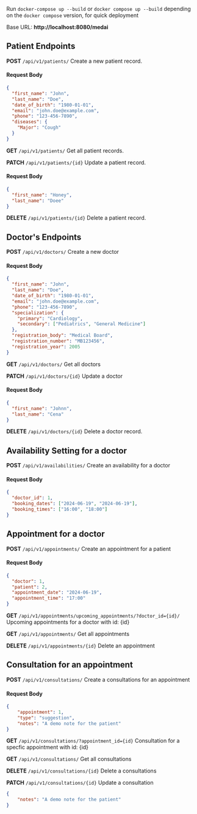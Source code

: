 Run `docker-compose up --build` or `docker compose up --build` depending on the `docker compose` version, for quick deployment

Base URL: **http://localhost:8080/medai**

## Patient Endpoints

**POST** `/api/v1/patients/`
Create a new patient record.

#### Request Body

```json
{
  "first_name": "John",
  "last_name": "Doe",
  "date_of_birth": "1980-01-01",
  "email": "john.doe@example.com",
  "phone": "123-456-7890",
  "diseases": {
    "Major": "Cough"
  }
}
```

**GET** `/api/v1/patients/`
Get all patient records.

**PATCH** `/api/v1/patients/{id}`
Update a patient record.

#### Request Body

```json
{
  "first_name": "Honey",
  "last_name": "Doee"
}
```

**DELETE** `/api/v1/patients/{id}`
Delete a patient record.

## Doctor's Endpoints

**POST** `/api/v1/doctors/`
Create a new doctor

#### Request Body

```json
{
  "first_name": "John",
  "last_name": "Doe",
  "date_of_birth": "1980-01-01",
  "email": "john.doe@example.com",
  "phone": "123-456-7890",
  "specialization": {
    "primary": "Cardiology",
    "secondary": ["Pediatrics", "General Medicine"]
  },
  "registration_body": "Medical Board",
  "registration_number": "MB123456",
  "registration_year": 2005
}
```

**GET** `/api/v1/doctors/`
Get all doctors

**PATCH** `/api/v1/doctors/{id}`
Update a doctor

#### Request Body

```json
{
  "first_name": "Johnn",
  "last_name": "Cena"
}
```

**DELETE** `/api/v1/doctors/{id}`
Delete a doctor record.

## Availability Setting for a doctor

**POST** `/api/v1/availabilities/`
Create an availability for a doctor

#### Request Body

```json
{
  "doctor_id": 1,
  "booking_dates": ["2024-06-19", "2024-06-19"],
  "booking_times": ["16:00", "18:00"]
}
```

## Appointment for a doctor

**POST** `/api/v1/appointments/`
Create an appointment for a patient

#### Request Body

```json
{
  "doctor": 1,
  "patient": 2,
  "appointment_date": "2024-06-19",
  "appointment_time": "17:00"
}
```
**GET** `/api/v1/appointments/upcoming_appointments/?doctor_id={id}/`
Upcoming appointments for a doctor with id: {id}

**GET** `/api/v1/appointments/`
Get all appointments

**DELETE** `/api/v1/appointments/{id}`
Delete an appointment



## Consultation for an appointment

**POST** `/api/v1/consultations/`
Create a consultations for an appointment

#### Request Body

```json
{
    "appointment": 1, 
    "type": "suggestion",
    "notes": "A demo note for the patient"
}
```
**GET** `/api/v1/consultations/?appointment_id={id}`
Consultation for a specfic appointment with id: {id}

**GET** `/api/v1/consultations/`
Get all consultations

**DELETE** `/api/v1/consultations/{id}`
Delete a consultations


**PATCH** `/api/v1/consultations/{id}`
Update a consultation
```json
{
    "notes": "A demo note for the patient"
}
```
